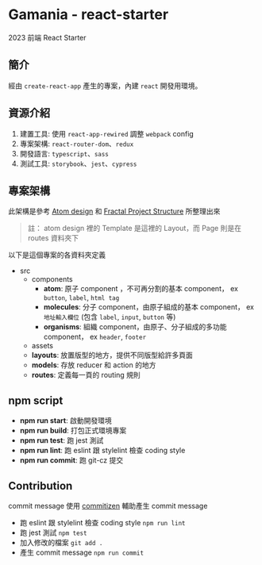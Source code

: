 # Gamania - react-starter

2023 前端 React Starter

## 簡介

經由 `create-react-app` 產生的專案，內建 `react` 開發用環境。

## 資源介紹

1. 建置工具: 使用 `react-app-rewired` 調整 `webpack` config
2. 專案架構: `react-router-dom`、`redux`
3. 開發語言: `typescript`、`sass`
4. 測試工具: `storybook`、`jest`、`cypress`

## 專案架構

此架構是參考 [Atom design](http://bradfrost.com/blog/post/atomic-web-design/) 和 [Fractal Project Structure](https://github.com/davezuko/react-redux-starter-kit/wiki/Fractal-Project-Structure) 所整理出來

> 註： atom design 裡的 Template 是這裡的 Layout，而 Page 則是在 routes 資料夾下

以下是這個專案的各資料夾定義

- src
  - components
    - **atom**: 原子 component ，不可再分割的基本 component， ex `button`, `label`, `html tag`
    - **molecules**: 分子 component，由原子組成的基本 component， ex `地址輸入欄位` (包含 `label`, `input`, `button` 等)
    - **organisms**: 組織 component，由原子、分子組成的多功能 component， ex `header`, `footer`
  - assets
  - **layouts**: 放置版型的地方，提供不同版型給許多頁面
  * **models**: 存放 reducer 和 action 的地方
  * **routes**: 定義每一頁的 routing 規則

## npm script

- **npm run start**: 啟動開發環境
- **npm run build**: 打包正式環境專案
- **npm run test**: 跑 jest 測試
- **npm run lint**: 跑 eslint 跟 stylelint 檢查 coding style
- **npm run commit**: 跑 git-cz 提交

## Contribution

commit message 使用 [commitizen](http://commitizen.github.io/cz-cli/) 輔助產生 commit message

- 跑 eslint 跟 stylelint 檢查 coding style `npm run lint`
- 跑 jest 測試 `npm test`
- 加入修改的檔案 `git add .`
- 產生 commit message `npm run commit`
